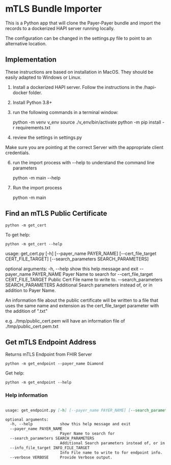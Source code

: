 # mTLS Bundle Importer

This is a Python app that will clone the Payer-Payer bundle and import the records to a dockerized HAPI server running locally.

The configuration can be changed in the settings.py file to point to an alternative location.

## Implementation

These instructions are based on installation in MacOS. They should be easily adapted to Windows or Linux.

1. Install a dockerized HAPI server. Follow the instructions in the /hapi-docker folder.
2. Install Python 3.8+
3. run the following commands in a terminal window:


    python -m venv v_env 
    source ./v_env/bin/activate
    python -m pip install -r requirements.txt

4. review the settings in settings.py

Make sure you are pointing at the correct Server with the appropriate client credentials.

6. run the import process with --help to understand the command line parameters


    python -m main --help 

6. Run the import process


    python -m main

## Find an mTLS Public Certificate


    python -m get_cert

To get help:

    python -m get_cert --help

usage: get_cert.py [-h] [--payer_name PAYER_NAME] [--cert_file_target CERT_FILE_TARGET] [--search_parameters SEARCH_PARAMETERS]

optional arguments:
  -h, --help            show this help message and exit
  --payer_name PAYER_NAME
                        Payer Name to search for
  --cert_file_target CERT_FILE_TARGET
                        Public Cert File name to write to.
  --search_parameters SEARCH_PARAMETERS
                        Additional Search parameters instead of, or in addition to Payer Name.


An information file about the public certificate will be written to a file that uses the same name and extension as the cert_file_target parameter with the addition of ".txt"

e.g.  ./tmp/public_cert.pem will have an information file of
./tmp/public_cert.pem.txt


## Get mTLS Endpoint Address 

Returns mTLS Endpoint from FHIR Server


    python -m get_endpoint --payer_name Diamond

Get help:

    
    python -m get_endpoint --help


### Help information

```markdown

usage: get_endpoint.py [-h] [--payer_name PAYER_NAME] [--search_parameters SEARCH_PARAMETERS] [--info_file_target INFO_FILE_TARGET] [--verbose VERBOSE]

optional arguments:
  -h, --help            show this help message and exit
  --payer_name PAYER_NAME
                        Payer Name to search for
  --search_parameters SEARCH_PARAMETERS
                        Additional Search parameters instead of, or in addition to Payer Name.
  --info_file_target INFO_FILE_TARGET
                        Info File name to write to for endpoint info.
  --verbose VERBOSE     Provide Verbose output.


```